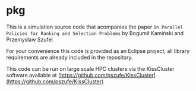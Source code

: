 # pkg

This is a simulation source code that acompanies the paper 
`On Parallel Policies for Ranking and Selection Problems`
by Bogumił Kamiński and Przemysław Szufel

For your convenience this code is provided as an Eclipse project, all library requirements are already included in the repository. 

This code can be run on large scale HPC clusters via the KissCluster software available at
[https://github.com/pszufe/KissCluster](https://github.com/pszufe/KissCluster)


